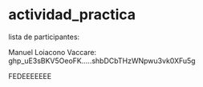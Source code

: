 # actividad_practica
lista de participantes:

Manuel Loiacono Vaccare: ghp_uE3sBKV5OeoFK.....shbDCbTHzWNpwu3vk0XFu5g

FEDEEEEEEE

